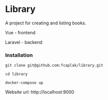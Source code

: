 # Library

A project for creating and listing books.


Vue - frontend

Laravel - backend


### Installation

`git clone git@github.com:fcaplak/library.git`

`cd library`

`docker-compose up`

Website url: http://localhost:9000

